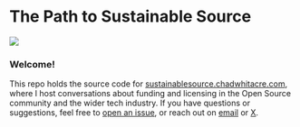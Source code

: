 # The Path to Sustainable Source

<img src="https://raw.githubusercontent.com/chadwhitacre/new.chadwhitacre.com/main/assets/slice.jpg">

### Welcome!

This repo holds the source code for
[sustainablesource.chadwhitacre.com](https://sustainablesource.chadwhitacre.com/),
where I host conversations about funding and licensing in the Open Source
community and the wider tech industry. If you have questions or suggestions,
feel free to [open an
issue](https://github.com/chadwhitacre/sustainablesource.chadwhitacre.com/issues/new),
or reach out on [email](mailto:chadwhitacre@sentry.io) or
[X](https://twitter.com/chadwhitacre_).
